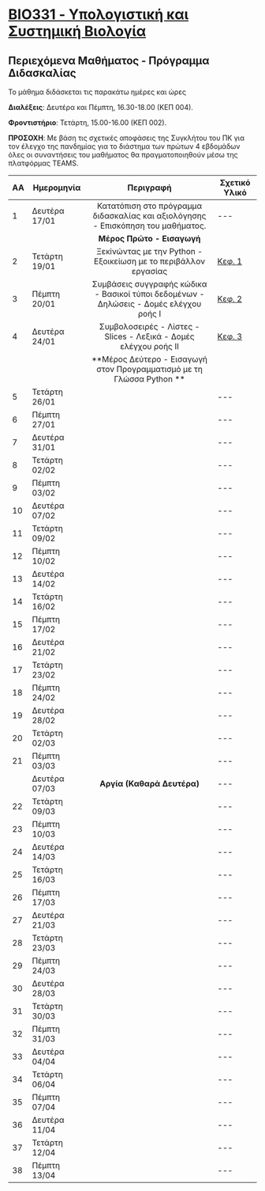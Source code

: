 # [BIO331 - Υπολογιστική και Συστημική Βιολογία](index.md)

## Περιεχόμενα Μαθήματος - Πρόγραμμα Διδασκαλίας

Το μάθημα διδάσκεται τις παρακάτω ημέρες και ώρες

**Διαλέξεις**: Δευτέρα και Πέμπτη, 16.30-18.00 (ΚΕΠ 004).

**Φροντιστήριο**: Τετάρτη, 15.00-16.00 (ΚΕΠ 002).

**ΠΡΟΣΟΧΗ**: 
Με βάση τις σχετικές αποφάσεις της Συγκλήτου του ΠΚ για τον έλεγχο της πανδημίας για το διάστημα των πρώτων 4 εβδομάδων όλες οι συναντήσεις του μαθήματος θα πραγματοποιηθούν μέσω της πλατφόρμας TEAMS.

| **ΑΑ** | **Ημερομηνία** | **Περιγραφή**| **Σχετικό Υλικό**|
| --- | ---|:---:|---|
| 1 | Δευτέρα 17/01| Κατατόπιση στο πρόγραμμα διδασκαλίας και αξιολόγησης - Επισκόπηση του μαθήματος. |---|
| ||**Μέρος Πρώτο - Εισαγωγή**|
| 2 | Τετάρτη 19/01| Ξεκiνώντας με την Python - Εξοικείωση με το περιβάλλον εργασίας |[Κεφ. 1](link)|
| 3 | Πέμπτη 20/01| Συμβάσεις συγγραφής κώδικα - Βασικοί τύποι δεδομένων - Δηλώσεις - Δομές ελέγχου ροής Ι |[Κεφ. 2](link)|
| 4 | Δευτέρα 24/01| Συμβολοσειρές - Λίστες - Slices - Λεξικά - Δομές ελέγχου ροής ΙΙ |[Κεφ. 3](link)|
| ||**Μέρος Δεύτερο - Εισαγωγή στον Προγραμματισμό με τη Γλώσσα Python **|
| 5 | Τετάρτη 26/01|  |---|
| 6 | Πέμπτη 27/01|  |---|
| 7 | Δευτέρα 31/01| |---|
| 8 | Τετάρτη 02/02|  |---|
| 9 | Πέμπτη 03/02|  |---|
| 10 | Δευτέρα 07/02| |---|
| 11 | Τετάρτη 09/02|  |---|
| 12 | Πέμπτη 10/02|  |---|
| 13 | Δευτέρα 14/02| |---|
| 14 | Τετάρτη 16/02|  |---|
| 15 | Πέμπτη 17/02|  |---|
| 16 | Δευτέρα 21/02| |---|
| 17 | Τετάρτη 23/02|  |---|
| 18 | Πέμπτη 24/02|  |---|
| 19 | Δευτέρα 28/02|  |---|
| 20 | Τετάρτη 02/03|  |---|
| 21 | Πέμπτη 03/03|  |---|
|  | Δευτέρα 07/03| **Αργία (Καθαρά Δευτέρα)**  |---|
| 22 | Τετάρτη 09/03|  |---|
| 23 | Πέμπτη 10/03|  |---|
| 24 | Δευτέρα 14/03|   |---|
| 25 | Τετάρτη 16/03|  |---|
| 26 | Πέμπτη 17/03|  |---|
| 27 | Δευτέρα 21/03|   |---|
| 28 | Τετάρτη 23/03|  |---|
| 29 | Πέμπτη 24/03|  |---|
| 30 | Δευτέρα 28/03|   |---|
| 31 | Τετάρτη 30/03|  |---|
| 32 | Πέμπτη 31/03|  |---|
| 33 | Δευτέρα 04/04|   |---|
| 34 | Τετάρτη 06/04|  |---|
| 35 | Πέμπτη 07/04|  |---|
| 36 | Δευτέρα 11/04|   |---|
| 37 | Τετάρτη 12/04|  |---|
| 38 | Πέμπτη 13/04|  |---|

